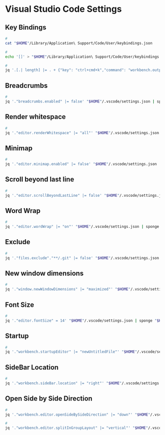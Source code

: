 # Visual Studio Code Settings

<!--
  "files.watcherExclude": {
    "**/.yarn/*/**": true
  }
-->

## Key Bindings

<!--
https://github.com/Microsoft/vscode/issues/4504
-->

```sh
#
cat "$HOME"/Library/Application\ Support/Code/User/keybindings.json

#
echo '[]' > "$HOME"/Library/Application\ Support/Code/User/keybindings.json

#
jq '.[.| length] |= . + {"key": "ctrl+cmd+k","command": "workbench.output.action.clearOutput"}' "$HOME"/Library/Application\ Support/Code/User/keybindings.json | sponge "$HOME"/Library/Application\ Support/Code/User/keybindings.json
```

<!-- ## Tab Size

```sh
#
jq '."editor.tabSize" |= 2' "$HOME"/.vscode/settings.json | sponge "$HOME"/.vscode/settings.json
``` -->

<!-- ## Auto Save

```sh
#
jq '."files.autoSave" |= "afterDelay"' "$HOME"/.vscode/settings.json | sponge "$HOME"/.vscode/settings.json
``` -->

## Breadcrumbs

```sh
#
jq '."breadcrumbs.enabled" |= false' "$HOME"/.vscode/settings.json | sponge "$HOME"/.vscode/settings.json
```

## Render whitespace

```sh
#
jq '."editor.renderWhitespace" |= "all"' "$HOME"/.vscode/settings.json | sponge "$HOME"/.vscode/settings.json
```

## Minimap

```sh
#
jq '."editor.minimap.enabled" |= false' "$HOME"/.vscode/settings.json | sponge "$HOME"/.vscode/settings.json
```

## Scroll beyond last line

```sh
#
jq '."editor.scrollBeyondLastLine" |= false' "$HOME"/.vscode/settings.json | sponge "$HOME"/.vscode/settings.json
```

## Word Wrap

```sh
#
jq '."editor.wordWrap" |= "on"' "$HOME"/.vscode/settings.json | sponge "$HOME"/.vscode/settings.json
```

<!-- ## Rulers

```sh
#
jq '."editor.rulers" |= [100, 120]' "$HOME"/.vscode/settings.json | sponge "$HOME"/.vscode/settings.json
``` -->

<!-- ## Trim Trailing Whitespace

```sh
#
jq '."files.trimTrailingWhitespace" |= true' "$HOME"/.vscode/settings.json | sponge "$HOME"/.vscode/settings.json
``` -->

<!-- ## Trim Final Newlines

```sh
#
jq '."files.trimFinalNewlines" |= true' "$HOME"/.vscode/settings.json | sponge "$HOME"/.vscode/settings.json
``` -->

## Exclude

```sh
#
jq '."files.exclude"."**/.git" |= false' "$HOME"/.vscode/settings.json | sponge "$HOME"/.vscode/settings.json
```

<!-- ## Associations

```sh
#
jq '."files.associations"."*.cnf" |= "ini"' "$HOME"/.vscode/settings.json | sponge "$HOME"/.vscode/settings.json
``` -->

## New window dimensions

```sh
#
jq '."window.newWindowDimensions" |= "maximized"' "$HOME"/.vscode/settings.json | sponge "$HOME"/.vscode/settings.json
```

<!-- ## Zoom Level

```sh
#
jq '."window.zoomLevel" = 0' "$HOME"/.vscode/settings.json | sponge "$HOME"/.vscode/settings.json
``` -->

## Font Size

```sh
#
jq '."editor.fontSize" = 14' "$HOME"/.vscode/settings.json | sponge "$HOME"/.vscode/settings.json
```

## Startup

```sh
#
jq '."workbench.startupEditor" |= "newUntitledFile"' "$HOME"/.vscode/settings.json | sponge "$HOME"/.vscode/settings.json
```

## SideBar Location

```sh
#
jq '."workbench.sideBar.location" |= "right"' "$HOME"/.vscode/settings.json | sponge "$HOME"/.vscode/settings.json
```

## Open Side by Side Direction

```sh
#
jq '."workbench.editor.openSideBySideDirection" |= "down"' "$HOME"/.vscode/settings.json | sponge "$HOME"/.vscode/settings.json

#
jq '."workbench.editor.splitInGroupLayout" |= "vertical"' "$HOME"/.vscode/settings.json | sponge "$HOME"/.vscode/settings.json
```
